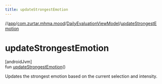 ```yaml
---
title: updateStrongestEmotion
---
```

//[app](../../../index.html)/[com.zurtar.mhma.mood](../index.html)/[DailyEvaluationViewModel](index.html)/[updateStrongestEmotion](update-strongest-emotion.html)



# updateStrongestEmotion



[androidJvm]\
fun [updateStrongestEmotion](update-strongest-emotion.html)()



Updates the strongest emotion based on the current selection and intensity.



